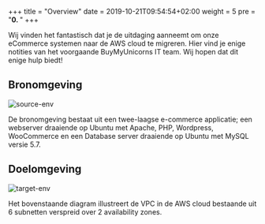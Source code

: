 +++
title = "Overview"
date = 2019-10-21T09:54:54+02:00
weight = 5
pre = "<b>0. </b>"
+++

Wij vinden het fantastisch dat je de uitdaging aanneemt om onze eCommerce systemen naar de AWS cloud te migreren.
Hier vind je enige notities van het voorgaande BuyMyUnicorns IT team. Wij hopen dat dit enige hulp biedt!

## Bronomgeving

![source-env](/intro/source-env.png)

De bronomgeving bestaat uit een twee-laagse e-commerce applicatie; een webserver draaiende op Ubuntu met Apache, PHP, Wordpress, WooCommerce en een Database server draaiende op Ubuntu met MySQL versie 5.7.


## Doelomgeving

![target-env](/intro/target-vpc.png)

Het bovenstaande diagram illustreert de VPC in de AWS cloud bestaande uit 6 subnetten verspreid over 2 availability zones.

